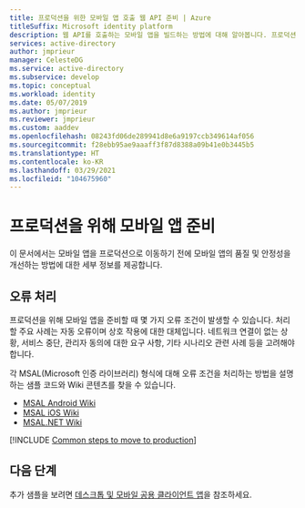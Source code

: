 ```yaml
---
title: 프로덕션을 위한 모바일 앱 호출 웹 API 준비 | Azure
titleSuffix: Microsoft identity platform
description: 웹 API를 호출하는 모바일 앱을 빌드하는 방법에 대해 알아봅니다. 프로덕션을 위해 앱을 준비합니다.
services: active-directory
author: jmprieur
manager: CelesteDG
ms.service: active-directory
ms.subservice: develop
ms.topic: conceptual
ms.workload: identity
ms.date: 05/07/2019
ms.author: jmprieur
ms.reviewer: jmprieur
ms.custom: aaddev
ms.openlocfilehash: 08243fd06de289941d8e6a9197ccb349614af056
ms.sourcegitcommit: f28ebb95ae9aaaff3f87d8388a09b41e0b3445b5
ms.translationtype: HT
ms.contentlocale: ko-KR
ms.lasthandoff: 03/29/2021
ms.locfileid: "104675960"
---
```

# <a name="prepare-mobile-apps-for-production"></a>프로덕션을 위해 모바일 앱 준비

이 문서에서는 모바일 앱을 프로덕션으로 이동하기 전에 모바일 앱의 품질 및 안정성을 개선하는 방법에 대한 세부 정보를 제공합니다.

## <a name="handle-errors"></a>오류 처리

프로덕션을 위해 모바일 앱을 준비할 때 몇 가지 오류 조건이 발생할 수 있습니다. 처리할 주요 사례는 자동 오류이며 상호 작용에 대한 대체입니다. 네트워크 연결이 없는 상황, 서비스 중단, 관리자 동의에 대한 요구 사항, 기타 시나리오 관련 사례 등을 고려해야 합니다.

각 MSAL(Microsoft 인증 라이브러리) 형식에 대해 오류 조건을 처리하는 방법을 설명하는 샘플 코드와 Wiki 콘텐츠를 찾을 수 있습니다.

- [MSAL Android Wiki](https://github.com/AzureAD/microsoft-authentication-library-for-android)
- [MSAL iOS Wiki](https://github.com/AzureAD/microsoft-authentication-library-for-objc/wiki)
- [MSAL.NET Wiki](https://github.com/AzureAD/microsoft-authentication-library-for-dotnet/wiki)


[!INCLUDE [Common steps to move to production](../../../includes/active-directory-develop-scenarios-production.md)]

## <a name="next-steps"></a>다음 단계

추가 샘플을 보려면 [데스크톱 및 모바일 공용 클라이언트 앱](sample-v2-code.md#desktop-and-mobile-public-client-apps)을 참조하세요.